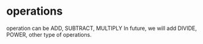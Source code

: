 # operations
operation can be ADD, SUBTRACT, MULTIPLY
In future, we will add DIVIDE, POWER, other type of operations.

